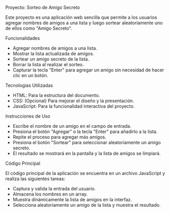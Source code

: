 Proyecto: Sorteo de Amigo Secreto

Este proyecto es una aplicación web sencilla que permite a los usuarios agregar nombres de 
amigos a una lista y luego sortear aleatoriamente uno de ellos como "Amigo Secreto".

Funcionalidades

- Agregar nombres de amigos a una lista.
- Mostrar la lista actualizada de amigos.
- Sortear un amigo secreto de la lista.
- Borrar la lista al realizar el sorteo.
- Capturar la tecla "Enter" para agregar un amigo sin necesidad de hacer clic en un botón.

Tecnologías Utilizadas

- HTML: Para la estructura del documento.
- CSS: (Opcional) Para mejorar el diseño y la presentación.
- JavaScript: Para la funcionalidad interactiva del proyecto.

Instrucciones de Uso

- Escribe el nombre de un amigo en el campo de entrada.
- Presiona el botón "Agregar" o la tecla "Enter" para añadirlo a la lista.
- Repite el proceso para agregar más amigos.
- Presiona el botón "Sortear" para seleccionar aleatoriamente un amigo secreto.
- El resultado se mostrará en la pantalla y la lista de amigos se limpiará.

Código Principal

El código principal de la aplicación se encuentra en un archivo JavaScript y realiza las siguientes tareas:

- Captura y valida la entrada del usuario.
- Almacena los nombres en un array.
- Muestra dinámicamente la lista de amigos en la interfaz.
- Selecciona aleatoriamente un amigo de la lista y muestra el resultado.
